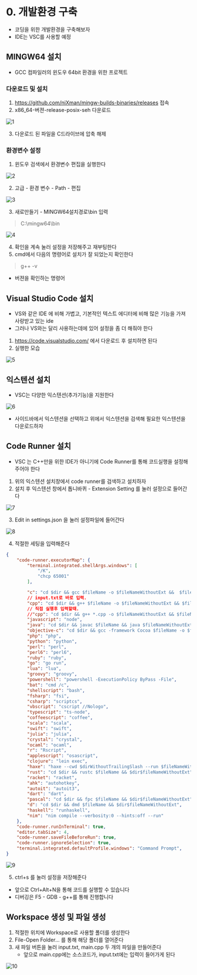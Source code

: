 # 0. 개발환경 구축
* 코딩을 위한 개발환경을 구축해보자
* IDE는 VSC를 사용할 예정
## MINGW64 설치
* GCC 컴파일러의 윈도우 64bit 환경을 위한 프로젝트
### 다운로드 및 설치
1. https://github.com/niXman/mingw-builds-binaries/releases 접속
2. x86_64-버젼-release-posix-seh 다운로드

![1](./1.PNG)

3. 다운로드 된 파일을 C드라이브에 압축 해제
### 환경변수 설정
1. 윈도우 검색에서 환경변수 편집을 실행한다

![2](./2.png)

2. 고급 - 환경 변수 - Path - 편집

![3](./3.PNG)

3. 새로만들기 - MINGW64설치경로\bin 입력
> C:\mingw64\bin

![4](./4.PNG)

4. 확인을 계속 눌러 설정을 저장해주고 재부팅한다
5. cmd에서 다음의 명령어로 설치가 잘 되었는지 확인한다
> g++ -v 
* 버젼을 확인하는 명령어
## Visual Studio Code 설치
* VS와 같은 IDE 에 비해 가볍고, 기본적인 텍스트 에디터에 비해 많은 기능을 가져 사랑받고 있는 ide
* 그러나 VS와는 달리 사용하는데에 있어 설정을 좀 더 해줘야 한다
1. https://code.visualstudio.com/ 에서 다운로드 후 설치하면 된다
2. 실행한 모습

![5](./5.png)

## 익스텐션 설치
* VSC는 다양한 익스텐션(추가기능)을 지원한다

![6](./6.png)

* 사이드바에서 익스텐션을 선택하고 위에서 익스텐션을 검색해 필요한 익스텐션을 다운로드하자

## Code Runner 설치
* VSC 는 C++만을 위한 IDE가 아니기에 Code Runner를 통해 코드실행을 설정해주어야 한다  

1. 위의 익스텐션 설치창에서 code runner를 검색하고 설치하자
2. 설치 후 익스텐션 창에서 톱니바퀴 - Extension Setting 를 눌러 설정으로 들어간다

![7](./7.png)

3. Edit in settings.json 을 눌러 설정파일에 들어간다 

![8](./8.png)

4. 적절한 세팅을 입력해준다
```json
{
    "code-runner.executorMap": {
        "terminal.integrated.shellArgs.windows": [
            "/K",
            "chcp 65001"
        ],

        "c": "cd $dir && gcc $fileName -o $fileNameWithoutExt &&  $fileNameWithoutExt",
        // input.txt로 바로 입력.
        "cpp": "cd $dir && g++ $fileName -o $fileNameWithoutExt && $fileNameWithoutExt < input.txt",
        // 직접 실행후 입력할때.
        //"cpp": "cd $dir && g++ *.cpp -o $fileNameWithoutExt && $fileNameWithoutExt",
        "javascript": "node",
        "java": "cd $dir && javac $fileName && java $fileNameWithoutExt",
        "objective-c": "cd $dir && gcc -framework Cocoa $fileName -o $fileNameWithoutExt && $dir$fileNameWithoutExt",
        "php": "php",
        "python": "python",
        "perl": "perl",
        "perl6": "perl6",
        "ruby": "ruby",
        "go": "go run",
        "lua": "lua",
        "groovy": "groovy",
        "powershell": "powershell -ExecutionPolicy ByPass -File",
        "bat": "cmd /c",
        "shellscript": "bash",
        "fsharp": "fsi",
        "csharp": "scriptcs",
        "vbscript": "cscript //Nologo",
        "typescript": "ts-node",
        "coffeescript": "coffee",
        "scala": "scala",
        "swift": "swift",
        "julia": "julia",
        "crystal": "crystal",
        "ocaml": "ocaml",
        "r": "Rscript",
        "applescript": "osascript",
        "clojure": "lein exec",
        "haxe": "haxe --cwd $dirWithoutTrailingSlash --run $fileNameWithoutExt",
        "rust": "cd $dir && rustc $fileName && $dir$fileNameWithoutExt",
        "racket": "racket",
        "ahk": "autohotkey",
        "autoit": "autoit3",
        "dart": "dart",
        "pascal": "cd $dir && fpc $fileName && $dir$fileNameWithoutExt",
        "d": "cd $dir && dmd $fileName && $dir$fileNameWithoutExt",
        "haskell": "runhaskell",
        "nim": "nim compile --verbosity:0 --hints:off --run"
    },        
    "code-runner.runInTerminal": true,
    "editor.tabSize": 4,
    "code-runner.saveFileBeforeRun": true,  
    "code-runner.ignoreSelection": true,
    "terminal.integrated.defaultProfile.windows": "Command Prompt",
}
```

![9](./9.png)

5. ctrl+s 를 눌러 설정을 저장해준다
* 앞으로 Ctrl+Alt+N을 통해 코드를 실행할 수 있습니다
* 디버깅은 F5 - GDB - g++를 통해 진행합니다

## Workspace 생성 및 파일 생성
1. 적절한 위치에 Workspace로 사용할 폴더를 생성한다
2. File-Open Folder... 를 통해 해당 폴더를 열어준다
3. 새 파일 버튼을 눌러 input.txt, main.cpp 두 개의 파일을 만들어준다
    * 앞으로 main.cpp에는 소스코드가, input.txt에는 입력이 들어가게 된다

![10](./10.png)
